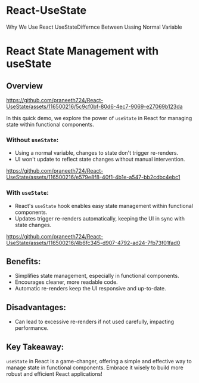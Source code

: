 # React-UseState
Why We Use React UseStateDiffernce Between Ussing Normal Variable
# React State Management with useState

## Overview


https://github.com/praneeth724/React-UseState/assets/116500216/5c9cf0bf-80d6-4ec7-9069-e27069b123da



In this quick demo, we explore the power of `useState` in React for managing state within functional components.

### Without `useState`:

- Using a normal variable, changes to state don't trigger re-renders.
- UI won't update to reflect state changes without manual intervention.
  
 https://github.com/praneeth724/React-UseState/assets/116500216/e579e8f8-40f1-4b1e-a547-bb2cdbc4ebc1
 

### With `useState`:

- React's `useState` hook enables easy state management within functional components.
- Updates trigger re-renders automatically, keeping the UI in sync with state changes.

  
https://github.com/praneeth724/React-UseState/assets/116500216/4b6fc345-d907-4792-ad24-7fb73f01fad0

## Benefits:

- Simplifies state management, especially in functional components.
- Encourages cleaner, more readable code.
- Automatic re-renders keep the UI responsive and up-to-date.

## Disadvantages:

- Can lead to excessive re-renders if not used carefully, impacting performance.

## Key Takeaway:

`useState` in React is a game-changer, offering a simple and effective way to manage state in functional components. Embrace it wisely to build more robust and efficient React applications!



